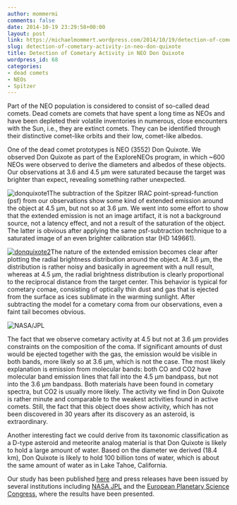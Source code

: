 ```yaml
---
author: mommermi
comments: false
date: 2014-10-19 23:29:58+00:00
layout: post
link: https://michaelmommert.wordpress.com/2014/10/19/detection-of-cometary-activity-in-neo-don-quixote/
slug: detection-of-cometary-activity-in-neo-don-quixote
title: Detection of Cometary Activity in NEO Don Quixote
wordpress_id: 68
categories:
- dead comets
- NEOs
- Spitzer
---
```


Part of the NEO population is considered to consist of so-called dead comets. Dead comets are comets that have spent a long time as NEOs and have been depleted their volatile inventories in numerous, close encounters with the Sun, i.e., they are extinct comets. They can be identified through their distinctive comet-like orbits and their low, comet-like albedos.

One of the dead comet prototypes is NEO (3552) Don Quixote. We observed Don Quixote as part of the ExploreNEOs program, in which ~600 NEOs were observed to derive the diameters and albedos of these objects. Our observations at 3.6 and 4.5 µm were saturated because the target was brighter than expect, revealing something rather unexpected.

![donquixote1](https://michaelmommert.files.wordpress.com/2014/10/donquixote1.png?w=300)The subtraction of the Spitzer IRAC point-spread-function (psf) from our observations show some kind of extended emission around the object at 4.5 µm, but not so at 3.6 µm. We went into some effort to show that the extended emission is not an image artifact, it is not a background source, not a latency effect, and not a result of the saturation of the object. The latter is obvious after applying the same psf-subtraction technique to a saturated image of an even brighter calibration star (HD 149661).

[![donquixote2](https://michaelmommert.files.wordpress.com/2014/10/donquixote2.png?w=300)](https://michaelmommert.files.wordpress.com/2014/10/donquixote2.png)The nature of the extended emission becomes clear after plotting the radial brightness distribution around the object. At 3.6 µm, the distribution is rather noisy and basically in agreement with a null result, whereas at 4.5 µm, the radial brightness distribution is clearly proportional to the reciprocal distance from the target center. This behavior is typical for cometary comae, consisting of optically thin dust and gas that is ejected from the surface as ices sublimate in the warming sunlight. After subtracting the model for a cometary coma from our observations, even a faint tail becomes obvious.

![NASA/JPL](http://www.jpl.nasa.gov/images/spitzer/20130910/pia17443-640.jpg)

The fact that we observe cometary activity at 4.5 but not at 3.6 µm provides constraints on the composition of the coma. If significant amounts of dust would be ejected together with the gas, the emission would be visible in both bands, more likely so at 3.6 µm, which is not the case. The most likely explanation is emission from molecular bands: both CO and CO2 have molecular band emission lines that fall into the 4.5 µm bandpass, but not into the 3.6 µm bandpass. Both materials have been found in cometary spectra, but CO2 is usually more likely. The activity we find in Don Quixote is rather minute and comparable to the weakest activities found in active comets. Still, the fact that this object does show activity, which has not been discovered in 30 years after its discovery as an asteroid, is extraordinary.

Another interesting fact we could derive from its taxonomic classification as a D-type asteroid and meteorite analog material is that Don Quixote is likely to hold a large amount of water. Based on the diameter we derived (18.4 km), Don Quixote is likely to hold 100 billion tons of water, which is about the same amount of water as in Lake Tahoe, California.

Our study has been published [here](http://adsabs.harvard.edu/abs/2014ApJ...781...25M) and press releases have been issued by several institutions including [NASA JPL](http://www.jpl.nasa.gov/news/news.php?release=2013-274) and the [European Planetary Science Congress](http://www.europlanet-eu.org/epsc2013/76-epsc2013/media-press/619-don-quixote-revealed-as-a-comet-hiding-in-plain-sight), where the results have been presented.
